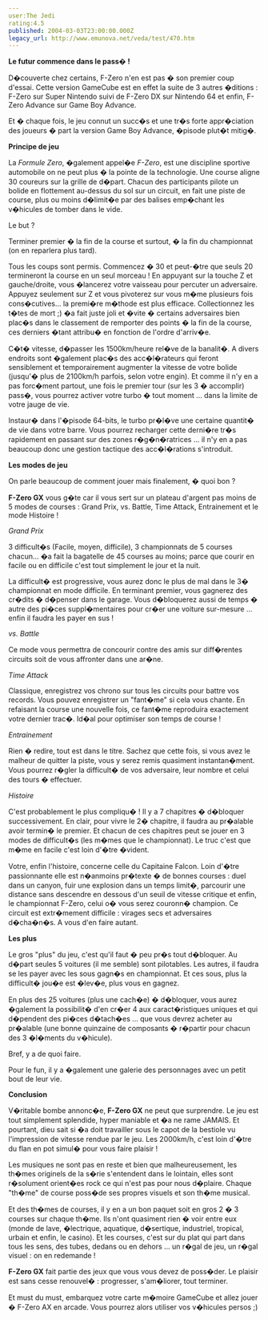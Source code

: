 ```yaml
---
user:The Jedi
rating:4.5
published: 2004-03-03T23:00:00.000Z
legacy_url: http://www.emunova.net/veda/test/470.htm
---
```

**Le futur commence dans le pass� !**  

D�couverte chez certains, F-Zero n'en est pas � son premier coup d'essai. Cette version GameCube est en effet la suite de 3 autres �ditions : F-Zero sur Super Nintendo suivi de F-Zero DX sur Nintendo 64 et enfin, F-Zero Advance sur Game Boy Advance.  

Et � chaque fois, le jeu connut un succ�s et une tr�s forte appr�ciation des joueurs � part la version Game Boy Advance, �pisode plut�t mitig�.  

  

  

**Principe de jeu**  

La _Formule Zero_, �galement appel�e _F-Zero_, est une discipline sportive automobile on ne peut plus � la pointe de la technologie. Une course aligne 30 coureurs sur la grille de d�part. Chacun des participants pilote un bolide en flottement au-dessus du sol sur un circuit, en fait une piste de course, plus ou moins d�limit�e par des balises emp�chant les v�hicules de tomber dans le vide.  

Le but ?  

Terminer premier � la fin de la course et surtout, � la fin du championnat (on en reparlera plus tard).  

  

Tous les coups sont permis. Commencez � 30 et peut-�tre que seuls 20 termineront la course en un seul morceau ! En appuyant sur la touche Z et gauche/droite, vous �lancerez votre vaisseau pour percuter un adversaire. Appuyez seulement sur Z et vous pivoterez sur vous m�me plusieurs fois cons�cutives... la premi�re m�thode est plus efficace. Collectionnez les t�tes de mort ;) �a fait juste joli et �vite � certains adversaires bien plac�s dans le classement de remporter des points � la fin de la course, ces derniers �tant attribu� en fonction de l'ordre d'arriv�e.  

  

C�t� vitesse, d�passer les 1500km/heure rel�ve de la banalit�. A divers endroits sont �galement plac�s des acc�l�rateurs qui feront sensiblement et temporairement augmenter la vitesse de votre bolide (jusqu'� plus de 2100km/h parfois, selon votre engin). Et comme il n'y en a pas forc�ment partout, une fois le premier tour (sur les 3 � accomplir) pass�, vous pourrez activer votre turbo � tout moment ... dans la limite de votre jauge de vie.  

Instaur� dans l'�pisode 64-bits, le turbo pr�l�ve une certaine quantit� de vie dans votre barre. Vous pourrez recharger cette derni�re tr�s rapidement en passant sur des zones r�g�n�ratrices ... il n'y en a pas beaucoup donc une gestion tactique des acc�l�rations s'introduit.  

  

  

**Les modes de jeu**  

On parle beaucoup de comment jouer mais finalement, � quoi bon ?  

**F-Zero GX** vous g�te car il vous sert sur un plateau d'argent pas moins de 5 modes de courses : Grand Prix, vs. Battle, Time Attack, Entrainement et le mode Histoire !  

  

_Grand Prix_  

3 difficult�s (Facile, moyen, difficile), 3 championnats de 5 courses chacun... �a fait la bagatelle de 45 courses au moins; parce que courir en facile ou en difficile c'est tout simplement le jour et la nuit.  

La difficult� est progressive, vous aurez donc le plus de mal dans le 3� championnat en mode difficile. En terminant premier, vous gagnerez des cr�dits � d�penser dans le garage. Vous d�bloquerez aussi de temps � autre des pi�ces suppl�mentaires pour cr�er une voiture sur-mesure ... enfin il faudra les payer en sus !  

  

_vs. Battle_  

Ce mode vous permettra de concourir contre des amis sur diff�rentes circuits soit de vous affronter dans une ar�ne.  

  

_Time Attack_  

Classique, enregistrez vos chrono sur tous les circuits pour battre vos records. Vous pouvez enregistrer un "fant�me" si cela vous chante. En refaisant la course une nouvelle fois, ce fant�me reproduira exactement votre dernier trac�. Id�al pour optimiser son temps de course !  

  

_Entrainement_  

Rien � redire, tout est dans le titre. Sachez que cette fois, si vous avez le malheur de quitter la piste, vous y serez remis quasiment instantan�ment. Vous pourrez r�gler la difficult� de vos adversaire, leur nombre et celui des tours � effectuer.  

  

_Histoire_  

C'est probablement le plus compliqu� ! Il y a 7 chapitres � d�bloquer successivement. En clair, pour vivre le 2� chapitre, il faudra au pr�alable avoir termin� le premier. Et chacun de ces chapitres peut se jouer en 3 modes de difficult�s (les m�mes que le championnat). Le truc c'est que m�me en facile c'est loin d'�tre �vident.  

Votre, enfin l'histoire, concerne celle du Capitaine Falcon. Loin d'�tre passionnante elle est n�anmoins pr�texte � de bonnes courses : duel dans un canyon, fuir une explosion dans un temps limit�, parcourir une distance sans descendre en dessous d'un seuil de vitesse critique et enfin, le championnat F-Zero, celui o� vous serez couronn� champion. Ce circuit est extr�mement difficile : virages secs et adversaires d�cha�n�s. A vous d'en faire autant.  

  

  

**Les plus**  

Le gros "plus" du jeu, c'est qu'il faut � peu pr�s tout d�bloquer. Au d�part seules 5 voitures (il me semble) sont pilotables. Les autres, il faudra se les payer avec les sous gagn�s en championnat. Et ces sous, plus la difficult� jou�e est �lev�e, plus vous en gagnez.  

En plus des 25 voitures (plus une cach�e) � d�bloquer, vous aurez �galement la possibilit� d'en cr�er 4 aux caract�ristiques uniques et qui d�pendent des pi�ces d�tach�es ... que vous devrez acheter au pr�alable (une bonne quinzaine de composants � r�partir pour chacun des 3 �l�ments du v�hicule).  

Bref, y a de quoi faire.  

  

Pour le fun, il y a �galement une galerie des personnages avec un petit bout de leur vie.  

  

  

**Conclusion**  

V�ritable bombe annonc�e, **F-Zero GX** ne peut que surprendre. Le jeu est tout simplement splendide, hyper maniable et �a ne rame JAMAIS. Et pourtant, dieu sait si �a doit travailler sous le capot de la bestiole vu l'impression de vitesse rendue par le jeu. Les 2000km/h, c'est loin d'�tre du flan en pot simul� pour vous faire plaisir !  

Les musiques ne sont pas en reste et bien que malheureusement, les th�mes originels de la s�rie s'entendent dans le lointain, elles sont r�solument orient�es rock ce qui n'est pas pour nous d�plaire. Chaque "th�me" de course poss�de ses propres visuels et son th�me musical.  

Et des th�mes de courses, il y en a un bon paquet soit en gros 2 � 3 courses sur chaque th�me. Ils n'ont quasiment rien � voir entre eux (monde de lave, �lectrique, aquatique, d�sertique, industriel, tropical, urbain et enfin, le casino). Et les courses, c'est sur du plat qui part dans tous les sens, des tubes, dedans ou en dehors ... un r�gal de jeu, un r�gal visuel : on en redemande !  

  

**F-Zero GX** fait partie des jeux que vous vous devez de poss�der. Le plaisir est sans cesse renouvel� : progresser, s'am�liorer, tout terminer.  

Et must du must, embarquez votre carte m�moire GameCube et allez jouer � F-Zero AX en arcade. Vous pourrez alors utiliser vos v�hicules persos ;)